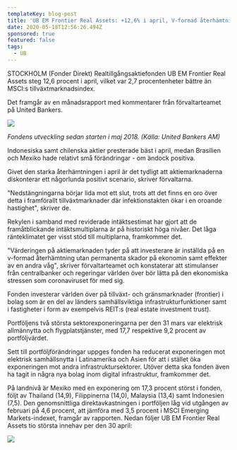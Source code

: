 ```yaml
---
templateKey: blog-post
title: 'UB EM Frontier Real Assets: +12,6% i april, V-formad återhämtning inprisad'
date: 2020-05-18T12:56:26.494Z
sponsored: true
featured: false
tags:
  - UB
---
```

STOCKHOLM (Fonder Direkt) Realtillgångsaktiefonden UB EM Frontier Real Assets steg 12,6 procent i april, vilket var 2,7 procentenheter bättre än MSCI:s tillväxtmarknadsindex.

Det framgår av en månadsrapport med kommentarer från förvaltarteamet på United Bankers.

![](/img/frontier.png)

*Fondens utveckling sedan starten i maj 2018. (Källa: United Bankers AM)*

Indonesiska samt chilenska aktier presterade bäst i april, medan Brasilien och Mexiko hade relativt små förändringar - om ändock positiva.

Givet den starka återhämtningen i april är det tydligt att aktiemarknaderna diskonterar ett någorlunda positivt scenario, skriver förvaltarna.

"Nedstängningarna börjar lida mot ett slut, trots att det finns en oro över detta i framförallt tillväxtmarknader där infektionstakten ökar i en oroande hastighet", skriver de.

Rekylen i samband med reviderade intäktsestimat har gjort att de framåtblickande intäktsmultiplarna är på historiskt höga nivåer. Det låga ränteklimatet ger visst stöd till multiplarna, framkommer det.

"Värderingen på aktiemarknaden tyder på att investerare är inställda på en v-formad återhämtning utan permanenta skador på ekonomin samt effekter av en andra våg", skriver förvaltarteamet och konstaterar att stimulanser från centralbanker och regeringar världen över bör lätta på den ekonomiska stressen som coronaviruset för med sig.

Fonden investerar världen över på tillväxt- och gränsmarknader (frontier) i bolag som är en del av länders samhällsviktiga infrastrukturfunktioner samt i fastigheter i form av exempelvis REIT:s (real estate investment trust).

Portföljens två största sektorexponeringarna per den 31 mars var elektrisk allmännytta och flygplatstjänster, med 17,7 respektive 9,2 procent av portföljvärdet.

Sett till portföljförändringar uppges fonden ha reducerat exponeringen mot elektrisk samhällsnytta i Latinamerika och Asien för att i stället öka exponeringen mot andra infrastruktursektorer. Utöver detta ska fonden även ha tagit in några nya bolag inom digital infrastruktur, framkommer det.

På landnivå är Mexiko med en exponering om 17,3 procent störst i fonden, följt av Thailand (14,9), Filippinerna (14,0), Malaysia (13,4) samt Indonesien (7,5). Den genomsnittliga direktavkastningen i portföljen låg vid utgången av februari på 4,6 procent, att jämföra med 3,5 procent i MSCI Emerging Markets-indexet, framgår av rapporten. Nedan följer UB EM Frontier Real Assets tio största innehav per den 30 april: 

![](/img/frontier2.png)